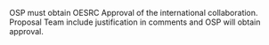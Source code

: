 OSP must obtain OESRC Approval of the international collaboration. Proposal Team include justification in comments and OSP will obtain approval.
